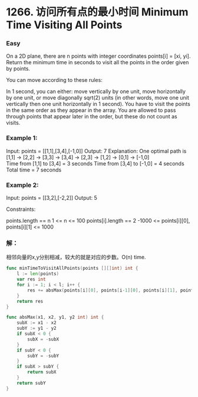# 1266.  访问所有点的最小时间 Minimum Time Visiting All Points

### Easy

On a 2D plane, there are n points with integer coordinates points[i] = [xi, yi]. Return the minimum time in seconds to visit all the points in the order given by points.

You can move according to these rules:

In 1 second, you can either:
move vertically by one unit,
move horizontally by one unit, or
move diagonally sqrt(2) units (in other words, move one unit vertically then one unit horizontally in 1 second).
You have to visit the points in the same order as they appear in the array.
You are allowed to pass through points that appear later in the order, but these do not count as visits.

### Example 1:

Input: points = [[1,1],[3,4],[-1,0]]
Output: 7
Explanation: One optimal path is [1,1] -> [2,2] -> [3,3] -> [3,4] -> [2,3] -> [1,2] -> [0,1] -> [-1,0]   
Time from [1,1] to [3,4] = 3 seconds 
Time from [3,4] to [-1,0] = 4 seconds
Total time = 7 seconds

### Example 2:

Input: points = [[3,2],[-2,2]]
Output: 5

Constraints:

points.length == n
1 <= n <= 100
points[i].length == 2
-1000 <= points[i][0], points[i][1] <= 1000

### 解：

相邻向量的x,y分别相减，较大的就是对应的步数。O(n) time. 

```go
func minTimeToVisitAllPoints(points [][]int) int {
	l := len(points)
	var res int
	for i := 1; i < l; i++ {
		res += absMax(points[i][0], points[i-1][0], points[i][1], points[i-1][1])
	}
	return res
}

func absMax(x1, x2, y1, y2 int) int {
	subX := x1 - x2
	subY := y1 - y2
	if subX < 0 {
		subX = -subX
	}
	if subY < 0 {
		subY = -subY
	}
	if subX > subY {
		return subX
	}
	return subY
}
```